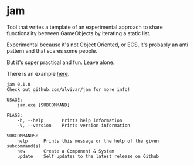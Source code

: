 # jam

Tool that writes a template of an experimental approach to share functionality
between GameObjects by iterating a static list.

Experimental because it's not Object Oriented, or ECS, it's probably an anti
pattern and that scares some people.

But it's super practical and fun. Leave alone.

There is an example [here](https://github.com/alvivar/lions).

    jam 0.1.0
    Check out github.com/alvivar/jam for more info!

    USAGE:
        jam.exe [SUBCOMMAND]

    FLAGS:
        -h, --help       Prints help information
        -V, --version    Prints version information

    SUBCOMMANDS:
        help      Prints this message or the help of the given subcommand(s)
        new       Create a Component & System
        update    Self updates to the latest release on Github
